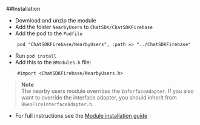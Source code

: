 ##Installation

+ Download and unzip the module
+ Add the folder `NearbyUsers` to `ChatSDK/ChatSDKFirebase`
+ Add the pod to the `Podfile`
```
    pod "ChatSDKFirebase/NearbyUsers", :path => "../ChatSDKFirebase"
```
+ Run ```pod install```
+ Add this to the `BModules.h` file:
```
    #import <ChatSDKFirebase/NearbyUsers.h>
```

> **Note**  
> The nearby users module overrides the ```InferfaceAdapter```. If you also want to override the interface adapter, you should inherit from ```BGeoFireInterfaceAdapter.h```. 

 + For full instructions see the [Module installation guide](http://chatsdk.co/docs/ios-installing-modules/)
